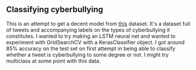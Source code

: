 ## Classifying cyberbullying

This is an attempt to get a decent model from [this](https://www.kaggle.com/andrewmvd/cyberbullying-classification) dataset. It's a dataset full of tweets and accompanying labels on the types of cyberbullying it constitutes. I wanted to try making an LSTM neural net and wanted to experiment with GridSearchCV with a KerasClassifier object. I got around 85% accuracy on the test set on first attempt in being able to classify whether a tweet is cyberbullying to some degree or not. I might try multiclass at some point with this data. 